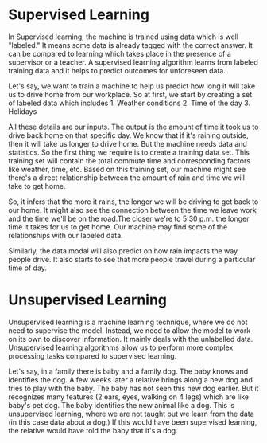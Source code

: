 # Supervised Learning
In Supervised learning, the machine is trained using data which is well "labeled." It means some data is already tagged with the correct answer. It can be compared to learning which takes place in the presence of a supervisor or a teacher. A supervised learning algorithm learns from labeled training data and it helps to predict outcomes for unforeseen data. 

Let's say, we want to train a machine to help us predict how long it will take us to drive home from our workplace. So at first, we start by creating a set of labeled data which includes
    1. Weather conditions
    2. Time of the day
    3. Holidays

All these details are our inputs. The output is the amount of time it took us to drive back home on that specific day. We know that if it's raining outside, then it will take us longer to drive home. But the machine needs data and statistics. So the first thing we require is to create a training data set. This training set will contain the total commute time and corresponding factors like weather, time, etc. Based on this training set, our machine might see there's a direct relationship between the amount of rain and time we will take to get home.

So, it infers that the more it rains, the longer we will be driving to get back to our home. It might also see the connection between the time we leave work and the time we'll be on the road.The closer we're to 5:30 p.m. the longer time it takes for us to get home. Our machine may find some of the relationships with our labeled data.

Similarly, the data modal will also predict on how rain impacts the way people drive. It also starts to see that more people travel during a particular time of day.

# Unsupervised Learning
Unsupervised learning is a machine learning technique, where we do not need to supervise the model. Instead, we need to allow the model to work on its own to discover information. It mainly deals with the unlabelled data. Unsupervised learning algorithms allow us to perform more complex processing tasks compared to supervised learning.

Let's say, in a family there is baby and a family dog. The baby knows and identifies the dog. A few weeks later a relative brings along a new dog and tries to play with the baby. The baby has not seen this new dog earlier. But it recognizes many features (2 ears, eyes, walking on 4 legs) which are like baby's pet dog. The baby identifies the new animal like a dog. This is unsupervised learning, where we are not taught but we learn from the data (in this case data about a dog.) If this would have been supervised learning, the relative would have told the baby that it's a dog.

